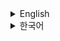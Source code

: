 <details>
<summary>English</summary>
    
# STAY FOLIO - Admin Features Analysis

This document contains a detailed analysis of the admin features implemented in the STAY FOLIO project, focusing on 'Reservation Inquiry' and 'Member Inquiry'. It explains the main flows, core code, and technical strengths that can be highlighted in a portfolio.

## 1. Admin Reservation Inquiry

This feature allows administrators to search and page through all reservation information registered in the system based on various conditions.

### Key Feature Flow

1. **Request Reception (Controller)**: When a request to view the reservation list (`GET /admin/reservationList`) is made from the admin page, the `adminReservationList` method in `AdminListController` handles it. It receives search criteria (`AdminReservationCriteria`) and paging information (`Criteria`) as parameters.
2. **Business Logic Processing (Service)**: `AdminListController` calls the `getAdminReservationList` method of `AdminService` to request the actual reservation list data. The service layer dynamically constructs queries based on search criteria and retrieves the total number of reservations to create a `PageDTO` object for paging.
3. **Database Access (Mapper & XML)**: `AdminService` calls the `selectAdminReservationList` method of the `AdminMapper` interface. This call is mapped to SQL queries defined in `AdminMapper.xml` that retrieve reservation information from the database. The SQL query dynamically changes the `WHERE` clause based on the fields of the `AdminReservationCriteria` object and uses `LIMIT` and `OFFSET` for paging.
4. **Response (Controller & View)**: The reservation list data and `PageDTO` object returned from the service layer are passed to `AdminListController`. The controller adds these to the `Model` and forwards them to the `admin/reservation/reservationList.jsp` view, which renders the reservation list on the screen.

### Core Code

### Controller: `AdminListController.java`

Handles HTTP requests, passes them to the service, and forwards results to the view.

```java
// src/main/java/com/hotel/controller/AdminListController.java
@GetMapping("/reservationList")
public void adminReservationList(AdminReservationCriteria cri, Model model) {
    log.info("adminReservationList: " + cri);
    model.addAttribute("list", adminService.getAdminReservationList(cri));
    int total = adminService.getAdminReservationTotal(cri);
    log.info("total: " + total);
    model.addAttribute("pageMaker", new PageDTO(cri, total));
}

```

### Service: `AdminServiceImpl.java`

Performs business logic and accesses the database via the Mapper.

```java
// src/main/java/com/hotel/service/AdminServiceImpl.java
@Override
public List<AdminReservationListDTO> getAdminReservationList(AdminReservationCriteria cri) {
    log.info("getAdminReservationList: " + cri);
    return adminMapper.selectAdminReservationList(cri);
}

@Override
public int getAdminReservationTotal(AdminReservationCriteria cri) {
    log.info("getAdminReservationTotal: " + cri);
    return adminMapper.selectAdminReservationTotal(cri);
}

```

### Mapper Interface: `AdminMapper.java`

Defines the interface for database access.

```java
// src/main/java/com/hotel/mapper/AdminMapper.java
public List<AdminReservationListDTO> selectAdminReservationList(AdminReservationCriteria cri);
public int selectAdminReservationTotal(AdminReservationCriteria cri);

```

### Mapper XML: `AdminMapper.xml`

Defines dynamic SQL queries using MyBatis.

```xml
<!-- src/main/resources/com/hotel/mapper/AdminMapper.xml -->
<select id="selectAdminReservationList" resultType="com.hotel.domain.AdminReservationListDTO">
    SELECT
        r.r_num, r.r_checkin, r.r_checkout, r.r_price, r.r_status,
        m.m_id, m.m_name,
        s.s_name,
        ro.ro_name
    FROM
        reservation r
    JOIN
        member m ON r.m_num = m.m_num
    JOIN
        room ro ON r.ro_num = ro.ro_num
    JOIN
        stay s ON ro.s_num = s.s_num
    <include refid="criteria"></include>
    ORDER BY r.r_num DESC
    LIMIT #{amount} OFFSET #{skip}
</select>

<select id="selectAdminReservationTotal" resultType="int">
    SELECT count(*) FROM reservation r
    JOIN member m ON r.m_num = m.m_num
    JOIN room ro ON r.ro_num = ro.ro_num
    JOIN stay s ON ro.s_num = s.s_num
    <include refid="criteria"></include>
</select>

<sql id="criteria">
    <where>
        <if test="type != null and keyword != null">
            <trim prefix="(" suffix=")" prefixOverrides="OR">
                <foreach item="item" collection="typeArr">
                    <if test="item == 'M'.toString()">
                        OR m.m_name LIKE CONCAT('%', #{keyword}, '%')
                    </if>
                    <if test="item == 'S'.toString()">
                        OR s.s_name LIKE CONCAT('%', #{keyword}, '%')
                    </if>
                    <if test="item == 'R'.toString()">
                        OR ro.ro_name LIKE CONCAT('%', #{keyword}, '%')
                    </if>
                </foreach>
            </trim>
        </if>
        <if test="r_status != null and r_status != ''">
            AND r.r_status = #{r_status}
        </if>
        <if test="checkinDate != null and checkinDate != ''">
            AND r.r_checkin &gt;= #{checkinDate}
        </if>
        <if test="checkoutDate != null and checkoutDate != ''">
            AND r.r_checkout &lt;= #{checkoutDate}
        </if>
    </where>
</sql>

```

### Key Portfolio Points

- **Multi-condition Search and Dynamic SQL Implementation**: Utilized dynamic SQL (`MyBatis <if>`, `<trim>`, `<foreach>`) to combine various search conditions such as reservation status, check-in/check-out dates, member name, stay name, and room name. This demonstrates the ability to flexibly handle complex search requirements.
- **Server-side Paging**: Implemented server-side paging using `LIMIT` and `OFFSET` to prevent performance degradation when querying large datasets. The `PageDTO` object manages total data count and current page information to provide an efficient UI experience.
- **Layered Architecture Design**: Clearly separated responsibilities across Controller-Service-Mapper layers, improving code maintainability and scalability. This emphasizes robust application design skills based on Spring MVC.
- **Use of DTO (Data Transfer Object)**: Used `AdminReservationListDTO` to selectively transfer only necessary data, improving data transfer efficiency and reducing coupling between layers.

## 2. Admin Member Inquiry

This feature allows administrators to search and page through member information registered in the system. (It is expected to be implemented with a structure similar to reservation inquiry.)

### Key Feature Flow

1. **Request Reception (Controller)**: When a request to view the member list (`GET /admin/memberList`) is made from the admin page, the `adminMemberList` method in `AdminListController` handles it. It receives search criteria (`Criteria`) and paging information as parameters.
2. **Business Logic Processing (Service)**: `AdminListController` calls the `getAdminMemberList` method of `AdminService` to request the actual member list data. The service layer dynamically constructs queries based on search criteria and retrieves the total number of members to create a `PageDTO` object for paging.
3. **Database Access (Mapper & XML)**: `AdminService` calls the `selectAdminMemberList` method of the `AdminMapper` interface. This call is mapped to SQL queries defined in `AdminMapper.xml` that retrieve member information from the database. The SQL query dynamically changes the `WHERE` clause based on the fields of the `Criteria` object and uses `LIMIT` and `OFFSET` for paging.
4. **Response (Controller & View)**: The member list data and `PageDTO` object returned from the service layer are passed to `AdminListController`. The controller adds these to the `Model` and forwards them to the `admin/member/memberList.jsp` view, which renders the member list on the screen.

### Core Code

### Controller: `AdminListController.java`

```java
// src/main/java/com/hotel/controller/AdminListController.java
@GetMapping("/memberList")
public void adminMemberList(Criteria cri, Model model) {
    log.info("adminMemberList: " + cri);
    model.addAttribute("list", adminService.getAdminMemberList(cri));
    int total = adminService.getAdminMemberTotal(cri);
    log.info("total: " + total);
    model.addAttribute("pageMaker", new PageDTO(cri, total));
}

```

### Service: `AdminServiceImpl.java`

```java
// src/main/java/com/hotel/service/AdminServiceImpl.java
@Override
public List<MemberVO> getAdminMemberList(Criteria cri) {
    log.info("getAdminMemberList: " + cri);
    return adminMapper.selectAdminMemberList(cri);
}

@Override
public int getAdminMemberTotal(Criteria cri) {
    log.info("getAdminMemberTotal: " + cri);
    return adminMapper.selectAdminMemberTotal(cri);
}

```

### Mapper Interface: `AdminMapper.java`

```java
// src/main/java/com/hotel/mapper/AdminMapper.java
public List<MemberVO> selectAdminMemberList(Criteria cri);
public int selectAdminMemberTotal(Criteria cri);

```

### Mapper XML: `AdminMapper.xml`

```xml
<!-- src/main/resources/com/hotel/mapper/AdminMapper.xml -->
<select id="selectAdminMemberList" resultType="com.hotel.domain.MemberVO">
    SELECT * FROM member
    <include refid="memberCriteria"></include>
    ORDER BY m_num DESC
    LIMIT #{amount} OFFSET #{skip}
</select>

<select id="selectAdminMemberTotal" resultType="int">
    SELECT count(*) FROM member
    <include refid="memberCriteria"></include>
</select>

<sql id="memberCriteria">
    <where>
        <if test="type != null and keyword != null">
            <trim prefix="(" suffix=")" prefixOverrides="OR">
                <foreach item="item" collection="typeArr">
                    <if test="item == 'I'.toString()">
                        OR m_id LIKE CONCAT('%', #{keyword}, '%')
                    </if>
                    <if test="item == 'N'.toString()">
                        OR m_name LIKE CONCAT('%', #{keyword}, '%')
                    </if>
                    <if test="item == 'P'.toString()">
                        OR m_phone LIKE CONCAT('%', #{keyword}, '%')
                    </if>
                </foreach>
            </trim>
        </if>
    </where>
</sql>

```

### Key Portfolio Points

- **Reusable Search and Paging Logic**: Reused `Criteria` and `PageDTO` objects commonly for both reservation and member inquiries, reducing code duplication and improving development efficiency.
- **Flexible Member Search Functionality**: Utilized dynamic SQL to allow searching members by ID, name, phone number, etc., providing user-friendly functionality that helps admins quickly find needed information.
- **Database Integration and Management**: Implemented efficient database integration using MyBatis and separated SQL queries into XML files for better readability and maintainability.

---

## 3. Stay Text Search Feature

This feature allows users to search for stays by entering keywords, mainly based on stay names or locations.

### Key Feature Flow

1. **User Input (JSP)**: In the `search.jsp` page, users enter stay names or location keywords into the search field (`id="keyword"`). This input field has the attribute `data-api="${pageContext.request.contextPath}/search/keyword"`, which sends AJAX requests for auto-suggestions as the user types.
2. **Auto-suggestion Request (JavaScript & Controller)**: Each time the user enters a keyword, the script `resources/js/search/keyword.js` sends an AJAX request to the `/search/suggestions` endpoint. The `SearchController.getSuggestions` method handles this request and calls `StayService.searchStaysSuggestions` to retrieve the suggestion list.
3. **Auto-suggestion Data Retrieval (Service & Mapper)**: The `StayServiceImpl.searchStaysSuggestions` method calls `StayMapper.searchStaysSuggestions`, which queries the database for stay names or locations that match the keyword. The query performs a `LIKE` search on the `si_name` or `si_loca` fields in the `t_stay_info` table.
4. **Result Display (JSP)**: (Although the provided `search.jsp` does not explicitly show the general form submission logic,) typically when the user clicks the search button or presses Enter, the `searchForm` (`action="/search/results"`) sends the search request to the server. This request is processed by a method such as `StayService.getStayListFiltered`, and the results are passed as `stayList` to the JSP, which renders the stay list inside the `searchResultsGrid` section.

### Core Code

### JSP: `search.jsp`

The input field where users enter their search keywords. The `data-api` attribute enables the auto-suggestion feature.

```html
<!-- src/main/webapp/WEB-INF/views/search/search.jsp -->
<input type="text" id="keyword" name="keyword" placeholder="Search by location or stay name." autocomplete="off" data-api="${pageContext.request.contextPath}/search/keyword" data-context="${pageContext.request.contextPath}" />

```

### Controller: `SearchController.java`

Handles the auto-suggestion requests and passes the keyword to the service layer.

```java
// src/main/java/com/hotel/controller/SearchController.java
@Log4j
@Controller
public class SearchController {

    @Autowired
    private StayService stayService;

    // For auto-suggestions
    @GetMapping(value = "/search/suggestions", produces = "application/json; charset=UTF-8")
    @ResponseBody
    public List<StayVO> getSuggestions(@RequestParam(name = "keyword", required = false) String keyword) {
        String q = (keyword == null) ? "" : keyword.trim();
        if (q.isEmpty() || q.length() < 1) {
            return Collections.emptyList();
        }
        List<StayVO> results = stayService.searchStaysSuggestions(q);
        if (log.isDebugEnabled()) {
            log.debug("Keyword suggestions q='" + q + "' -> results=" + (results == null ? 0 : results.size()));
        }
        return results;
    }
}

```

### Service: `StayServiceImpl.java`

Executes the auto-suggestion logic and accesses the DB through the mapper.

```java
// src/main/java/com/hotel/service/StayServiceImpl.java
@Override
public List<StayVO> searchStaysSuggestions(String keyword) {
    if (keyword == null || keyword.trim().isEmpty()) {
        return new ArrayList<>();
    }
    return stayMapper.searchStaysSuggestions(keyword.trim());
}

```

### Mapper Interface: `StayMapper.java`

Defines the interface method for database access related to auto-suggestions.

```java
// src/main/java/com/hotel/mapper/StayMapper.java
List<StayVO> searchStaysSuggestions(@Param("keyword") String keyword);

```

### Mapper XML: `StayMapper.xml`

Defines the SQL query for keyword search using MyBatis. The query uses the `UPPER` function and `LIKE` operator for case-insensitive search and restricts the result to a maximum of 5 rows with `ROWNUM`.

```xml
<!-- src/main/resources/com/hotel/mapper/StayMapper.xml -->
<select id="searchStaysSuggestions" parameterType="string"
    resultType="com.hotel.domain.StayVO">
    SELECT * FROM (
        SELECT
            s.si_id AS siId,
            s.si_name AS siName,
            s.si_loca AS siLoca
        FROM t_stay_info s
        WHERE s.si_show = '1'
          AND s.si_delete = '0'
          AND (
                UPPER(s.si_name) LIKE '%' || UPPER(#{keyword}) || '%'
                OR UPPER(s.si_loca) LIKE '%' || UPPER(#{keyword}) || '%'
            )
        ORDER BY
            CASE WHEN UPPER(s.si_name) LIKE UPPER(#{keyword}) || '%' THEN 1 ELSE 2 END,
            s.si_name
        ) WHERE ROWNUM <= 5
</select>

```

### Portfolio Highlights

- **Real-time Auto-suggestion Implementation**: Provides instant keyword suggestions while typing, enhancing user experience (UX). Demonstrates efficient integration of AJAX communication with backend logic.
- **Dynamic SQL for Flexible Search**: Implements case-insensitive partial matching search on stay names and locations using MyBatis `LIKE` and `UPPER`. Utilizes `CASE` statements for ranking results based on keyword match priority, showing SQL optimization.
- **Frontend-Backend Integration**: Demonstrates full-stack skills by connecting JSP, JavaScript (jQuery), Spring Controller, Service, and Mapper. Especially notable is the use of `data-api` attributes to call backend APIs directly from the frontend.
- **Performance Optimization**: Limits auto-suggestion results to `ROWNUM <= 5` to reduce unnecessary data transfer and improve response speed.
</details>

<details>
<summary>한국어</summary>
    
# **STAY FOLIO - 관리자 기능 분석 (Admin Features Analysis)**

이 문서는 STAY FOLIO 프로젝트에서 구현된 관리자 기능 중 '예약 조회'와 '회원 조회'에 대한 상세 분석을 담고 있습니다. 각 기능의 주요 흐름, 핵심 코드, 그리고 포트폴리오에 활용할 수 있는 기술적 강점들을 설명합니다.

## **1. 관리자 예약 조회 (Admin Reservation Inquiry)**

관리자가 시스템에 등록된 모든 예약 정보를 다양한 조건으로 검색하고 페이징하여 조회할 수 있는 기능입니다.

### **주요 기능 흐름 (Key Feature Flow)**

1. **요청 접수 (Controller)**: 관리자 페이지에서 예약 목록 조회 요청(`GET /admin/reservationList`)이 들어오면 `AdminListController`의 `adminReservationList` 메서드가 이를 처리합니다. 이때, 검색 조건(`AdminReservationCriteria`)과 페이징 정보(`Criteria`)를 파라미터로 받습니다.
2. **비즈니스 로직 처리 (Service)**: `AdminListController`는 `AdminService`의 `getAdminReservationList` 메서드를 호출하여 실제 예약 목록 데이터를 요청합니다. 서비스 계층에서는 검색 조건에 따라 동적으로 쿼리를 구성하고, 전체 예약 건수를 조회하여 페이징 처리를 위한 `PageDTO` 객체를 생성합니다.
3. **데이터베이스 접근 (Mapper & XML)**: `AdminService`는 `AdminMapper` 인터페이스의 `selectAdminReservationList` 메서드를 호출합니다. 이 호출은 `AdminMapper.xml`에 정의된 SQL 쿼리와 매핑되어 데이터베이스에서 예약 정보를 조회합니다. SQL 쿼리는 `AdminReservationCriteria` 객체의 필드 값에 따라 `WHERE` 절이 동적으로 변경되며, `LIMIT`와 `OFFSET`을 사용하여 페이징을 처리합니다.
4. **응답 (Controller & View)**: 서비스 계층에서 반환된 예약 목록 데이터와 `PageDTO` 객체는 `AdminListController`로 전달됩니다. 컨트롤러는 이 데이터를 `Model`에 담아 `admin/reservation/reservationList.jsp` 뷰로 전달하고, 뷰는 전달받은 데이터를 바탕으로 예약 목록을 화면에 렌더링합니다.

### **핵심 코드 (Core Code)**

### **Controller: `AdminListController.java`**

HTTP 요청을 받아 서비스에 전달하고, 결과를 뷰에 넘깁니다.

```java
// src/main/java/com/hotel/controller/AdminListController.java
@GetMapping("/reservationList")
public void adminReservationList(AdminReservationCriteria cri, Model model) {
    log.info("adminReservationList: " + cri);
    model.addAttribute("list", adminService.getAdminReservationList(cri));
    int total = adminService.getAdminReservationTotal(cri);
    log.info("total: " + total);
    model.addAttribute("pageMaker", new PageDTO(cri, total));
}

```

### **Service: `AdminServiceImpl.java`**

비즈니스 로직을 수행하고, Mapper를 통해 DB에 접근합니다.

```java
// src/main/java/com/hotel/service/AdminServiceImpl.java
@Override
public List<AdminReservationListDTO> getAdminReservationList(AdminReservationCriteria cri) {
    log.info("getAdminReservationList: " + cri);
    return adminMapper.selectAdminReservationList(cri);
}

@Override
public int getAdminReservationTotal(AdminReservationCriteria cri) {
    log.info("getAdminReservationTotal: " + cri);
    return adminMapper.selectAdminReservationTotal(cri);
}

```

### **Mapper Interface: `AdminMapper.java`**

데이터베이스 접근을 위한 인터페이스를 정의합니다.

```java
// src/main/java/com/hotel/mapper/AdminMapper.java
public List<AdminReservationListDTO> selectAdminReservationList(AdminReservationCriteria cri);
public int selectAdminReservationTotal(AdminReservationCriteria cri);

```

### **Mapper XML: `AdminMapper.xml`**

MyBatis를 사용하여 동적 SQL 쿼리를 정의합니다.

```xml
<!-- src/main/resources/com/hotel/mapper/AdminMapper.xml -->
<select id="selectAdminReservationList" resultType="com.hotel.domain.AdminReservationListDTO">
    SELECT
        r.r_num, r.r_checkin, r.r_checkout, r.r_price, r.r_status,
        m.m_id, m.m_name,
        s.s_name,
        ro.ro_name
    FROM
        reservation r
    JOIN
        member m ON r.m_num = m.m_num
    JOIN
        room ro ON r.ro_num = ro.ro_num
    JOIN
        stay s ON ro.s_num = s.s_num
    <include refid="criteria"></include>
    ORDER BY r.r_num DESC
    LIMIT #{amount} OFFSET #{skip}
</select>

<select id="selectAdminReservationTotal" resultType="int">
    SELECT count(*) FROM reservation r
    JOIN member m ON r.m_num = m.m_num
    JOIN room ro ON r.ro_num = ro.ro_num
    JOIN stay s ON ro.s_num = s.s_num
    <include refid="criteria"></include>
</select>

<sql id="criteria">
    <where>
        <if test="type != null and keyword != null">
            <trim prefix="(" suffix=")" prefixOverrides="OR">
                <foreach item="item" collection="typeArr">
                    <if test="item == 'M'.toString()">
                        OR m.m_name LIKE CONCAT('%', #{keyword}, '%')
                    </if>
                    <if test="item == 'S'.toString()">
                        OR s.s_name LIKE CONCAT('%', #{keyword}, '%')
                    </if>
                    <if test="item == 'R'.toString()">
                        OR ro.ro_name LIKE CONCAT('%', #{keyword}, '%')
                    </if>
                </foreach>
            </trim>
        </if>
        <if test="r_status != null and r_status != ''">
            AND r.r_status = #{r_status}
        </if>
        <if test="checkinDate != null and checkinDate != ''">
            AND r.r_checkin &gt;= #{checkinDate}
        </if>
        <if test="checkoutDate != null and checkoutDate != ''">
            AND r.r_checkout &lt;= #{checkoutDate}
        </if>
    </where>
</sql>

```

### **포트폴리오 주요 포인트 (Key Portfolio Points)**

- **다중 조건 검색 및 동적 SQL 구현**: 예약 상태, 체크인/체크아웃 날짜, 회원 이름, 숙소 이름, 객실 이름 등 다양한 검색 조건을 조합하여 데이터를 조회할 수 있도록 동적 SQL(`MyBatis <if>`, `<trim>`, `<foreach>`)을 활용했습니다. 이는 복잡한 검색 요구사항을 유연하게 처리할 수 있음을 보여줍니다.
- **서버 측 페이징 처리**: 대량의 데이터 조회 시 성능 저하를 방지하기 위해 `LIMIT`와 `OFFSET`을 활용한 서버 측 페이징을 구현했습니다. `PageDTO` 객체를 통해 전체 데이터 수와 현재 페이지 정보를 관리하여 효율적인 UI를 제공합니다.
- **계층형 아키텍처 설계**: Controller-Service-Mapper로 이어지는 명확한 계층 분리를 통해 각 계층의 역할을 명확히 하고, 코드의 유지보수성과 확장성을 높였습니다. 이는 Spring MVC 기반의 견고한 애플리케이션 설계 능력을 강조할 수 있습니다.
- **DTO(Data Transfer Object) 활용**: `AdminReservationListDTO`를 사용하여 필요한 데이터만 선별하여 전송함으로써 데이터 전송 효율성을 높이고, 계층 간의 데이터 결합도를 낮췄습니다.

## **2. 관리자 회원 조회 (Admin Member Inquiry)**

관리자가 시스템에 등록된 회원 정보를 검색하고 페이징하여 조회할 수 있는 기능입니다. (예약 조회와 유사한 구조로 구현되었을 것으로 예상됩니다.)

### **주요 기능 흐름 (Key Feature Flow)**

1. **요청 접수 (Controller)**: 관리자 페이지에서 회원 목록 조회 요청(`GET /admin/memberList`)이 들어오면 `AdminListController`의 `adminMemberList` 메서드가 이를 처리합니다. 검색 조건(`Criteria`)과 페이징 정보를 파라미터로 받습니다.
2. **비즈니스 로직 처리 (Service)**: `AdminListController`는 `AdminService`의 `getAdminMemberList` 메서드를 호출하여 실제 회원 목록 데이터를 요청합니다. 서비스 계층에서는 검색 조건에 따라 동적으로 쿼리를 구성하고, 전체 회원 건수를 조회하여 페이징 처리를 위한 `PageDTO` 객체를 생성합니다.
3. **데이터베이스 접근 (Mapper & XML)**: `AdminService`는 `AdminMapper` 인터페이스의 `selectAdminMemberList` 메서드를 호출합니다. 이 호출은 `AdminMapper.xml`에 정의된 SQL 쿼리와 매핑되어 데이터베이스에서 회원 정보를 조회합니다. SQL 쿼리는 `Criteria` 객체의 필드 값에 따라 `WHERE` 절이 동적으로 변경되며, `LIMIT`와 `OFFSET`을 사용하여 페이징을 처리합니다.
4. **응답 (Controller & View)**: 서비스 계층에서 반환된 회원 목록 데이터와 `PageDTO` 객체는 `AdminListController`로 전달됩니다. 컨트롤러는 이 데이터를 `Model`에 담아 `admin/member/memberList.jsp` 뷰로 전달하고, 뷰는 전달받은 데이터를 바탕으로 회원 목록을 화면에 렌더링합니다.

### **핵심 코드 (Core Code)**

### **Controller: `AdminListController.java`**

```java
// src/main/java/com/hotel/controller/AdminListController.java
@GetMapping("/memberList")
public void adminMemberList(Criteria cri, Model model) {
    log.info("adminMemberList: " + cri);
    model.addAttribute("list", adminService.getAdminMemberList(cri));
    int total = adminService.getAdminMemberTotal(cri);
    log.info("total: " + total);
    model.addAttribute("pageMaker", new PageDTO(cri, total));
}

```

### **Service: `AdminServiceImpl.java`**

```java
// src/main/java/com/hotel/service/AdminServiceImpl.java
@Override
public List<MemberVO> getAdminMemberList(Criteria cri) {
    log.info("getAdminMemberList: " + cri);
    return adminMapper.selectAdminMemberList(cri);
}

@Override
public int getAdminMemberTotal(Criteria cri) {
    log.info("getAdminMemberTotal: " + cri);
    return adminMapper.selectAdminMemberTotal(cri);
}

```

### **Mapper Interface: `AdminMapper.java`**

```java
// src/main/java/com/hotel/mapper/AdminMapper.java
public List<MemberVO> selectAdminMemberList(Criteria cri);
public int selectAdminMemberTotal(Criteria cri);

```

### **Mapper XML: `AdminMapper.xml`**

```xml
<!-- src/main/resources/com/hotel/mapper/AdminMapper.xml -->
<select id="selectAdminMemberList" resultType="com.hotel.domain.MemberVO">
    SELECT * FROM member
    <include refid="memberCriteria"></include>
    ORDER BY m_num DESC
    LIMIT #{amount} OFFSET #{skip}
</select>

<select id="selectAdminMemberTotal" resultType="int">
    SELECT count(*) FROM member
    <include refid="memberCriteria"></include>
</select>

<sql id="memberCriteria">
    <where>
        <if test="type != null and keyword != null">
            <trim prefix="(" suffix=")" prefixOverrides="OR">
                <foreach item="item" collection="typeArr">
                    <if test="item == 'I'.toString()">
                        OR m_id LIKE CONCAT('%', #{keyword}, '%')
                    </if>
                    <if test="item == 'N'.toString()">
                        OR m_name LIKE CONCAT('%', #{keyword}, '%')
                    </if>
                    <if test="item == 'P'.toString()">
                        OR m_phone LIKE CONCAT('%', #{keyword}, '%')
                    </if>
                </foreach>
            </trim>
        </if>
    </where>
</sql>

```

### **포트폴리오 주요 포인트 (Key Portfolio Points)**

- **재사용 가능한 검색 및 페이징 로직**: `Criteria` 및 `PageDTO` 객체를 공통으로 사용하여 예약 조회와 유사하게 회원 조회에서도 검색 조건 및 페이징 로직을 재사용했습니다. 이는 코드의 중복을 줄이고 개발 효율성을 높이는 좋은 예시입니다.
- **유연한 회원 검색 기능**: 회원 ID, 이름, 전화번호 등 다양한 기준으로 회원을 검색할 수 있도록 동적 SQL을 활용했습니다. 이는 관리자가 필요한 정보를 신속하게 찾을 수 있도록 돕는 사용자 친화적인 기능입니다.
- **데이터베이스 연동 및 관리**: MyBatis를 활용하여 데이터베이스와의 효율적인 연동을 구현하고, SQL 쿼리를 XML 파일로 분리하여 관리함으로써 코드의 가독성과 유지보수성을 확보했습니다.

---

## **3. 숙소 텍스트 검색 기능 (Text Search for Stays)**

사용자가 키워드를 입력하여 숙소를 검색하는 기능입니다. 주로 숙소 이름이나 지역명을 기반으로 검색이 이루어집니다.

### **주요 기능 흐름 (Key Feature Flow)**

1. **사용자 입력 (JSP)**: `search.jsp` 페이지의 검색 입력 필드(`id="keyword"`)에 사용자가 숙소 이름이나 지역명 등의 키워드를 입력합니다. 이 입력 필드는 `data-api="${pageContext.request.contextPath}/search/keyword"` 속성을 가지고 있어, 입력 시 자동 완성(suggestion) 기능을 위한 AJAX 요청을 보낼 수 있습니다.
2. **자동 완성 요청 (JavaScript & Controller)**: 사용자가 키워드를 입력할 때마다 `resources/js/search/keyword.js` 스크립트에서 `/search/suggestions` 엔드포인트로 AJAX 요청을 보냅니다. `SearchController`의 `getSuggestions` 메서드가 이 요청을 받아 `StayService`의 `searchStaysSuggestions`를 호출하여 자동 완성 목록을 조회합니다.
3. **자동 완성 데이터 조회 (Service & Mapper)**: `StayServiceImpl`의 `searchStaysSuggestions` 메서드는 `StayMapper`의 `searchStaysSuggestions`를 호출하여 데이터베이스에서 키워드에 해당하는 숙소 이름 또는 지역명을 조회합니다. 이 쿼리는 `t_stay_info` 테이블에서 `si_name` 또는 `si_loca` 필드를 기준으로 `LIKE` 검색을 수행합니다.
4. **검색 결과 표시 (JSP)**: (현재 제공된 `search.jsp`에는 일반적인 텍스트 검색 폼 제출 로직이 명시적으로 보이지 않지만, 일반적으로는) 사용자가 검색 버튼을 클릭하거나 엔터를 누르면, `searchForm` (`action="/search/results"`)을 통해 검색 요청이 서버로 전송됩니다. 이 요청은 `StayService`의 `getStayListFiltered` (또는 유사한 검색 메서드)를 통해 처리되고, 결과는 `stayList`라는 이름으로 JSP에 전달되어 `searchResultsGrid` 영역에 숙소 목록이 렌더링됩니다.

### **핵심 코드 (Core Code)**

### **JSP: `search.jsp`**

사용자 입력을 받는 검색 필드입니다. 자동 완성 기능을 위한 `data-api` 속성이 포함되어 있습니다.

```html
<!-- src/main/webapp/WEB-INF/views/search/search.jsp -->
<input type="text" id="keyword" name="keyword" placeholder="지역, 숙소명을 검색해보세요." autocomplete="off" data-api="${pageContext.request.contextPath}/search/keyword" data-context="${pageContext.request.contextPath}" />

```

### **Controller: `SearchController.java`**

자동 완성 요청을 처리하고, 서비스 계층으로 키워드를 전달합니다.

```java
// src/main/java/com/hotel/controller/SearchController.java
@Log4j
@Controller
public class SearchController {

    @Autowired
    private StayService stayService;

    // 자동완성용
    @GetMapping(value = "/search/suggestions", produces = "application/json; charset=UTF-8")
    @ResponseBody
    public List<StayVO> getSuggestions(@RequestParam(name = "keyword", required = false) String keyword) {
        String q = (keyword == null) ? "" : keyword.trim();
        if (q.isEmpty() || q.length() < 1) {
            return Collections.emptyList();
        }
        List<StayVO> results = stayService.searchStaysSuggestions(q);
        if (log.isDebugEnabled()) {
            log.debug("Keyword suggestions q='" + q + "' -> results=" + (results == null ? 0 : results.size()));
        }
        return results;
    }
}

```

### **Service: `StayServiceImpl.java`**

자동 완성 로직을 수행하며, 매퍼를 통해 DB에 접근합니다.

```java
// src/main/java/com/hotel/service/StayServiceImpl.java
@Override
public List<StayVO> searchStaysSuggestions(String keyword) {
    if (keyword == null || keyword.trim().isEmpty()) {
        return new ArrayList<>();
    }
    return stayMapper.searchStaysSuggestions(keyword.trim());
}

```

### **Mapper Interface: `StayMapper.java`**

데이터베이스 접근을 위한 인터페이스에 자동 완성 메서드를 정의합니다.

```java
// src/main/java/com/hotel/mapper/StayMapper.java
List<StayVO> searchStaysSuggestions(@Param("keyword") String keyword);

```

### **Mapper XML: `StayMapper.xml`**

MyBatis를 사용하여 키워드 검색을 위한 SQL 쿼리를 정의합니다. `UPPER` 함수와 `LIKE` 연산자를 사용하여 대소문자 구분 없이 검색하며, `ROWNUM`을 통해 최대 5개의 결과를 반환합니다.

```xml
<!-- src/main/resources/com/hotel/mapper/StayMapper.xml -->
<select id="searchStaysSuggestions" parameterType="string"
    resultType="com.hotel.domain.StayVO">
    SELECT * FROM (
        SELECT
            s.si_id AS siId,
            s.si_name AS siName,
            s.si_loca AS siLoca
        FROM t_stay_info s
        WHERE s.si_show = '1'
          AND s.si_delete = '0'
          AND (
                UPPER(s.si_name) LIKE '%' || UPPER(#{keyword}) || '%'
                OR UPPER(s.si_loca) LIKE '%' || UPPER(#{keyword}) || '%'
            )
        ORDER BY
            CASE WHEN UPPER(s.si_name) LIKE UPPER(#{keyword}) || '%' THEN 1 ELSE 2 END,
            s.si_name
        ) WHERE ROWNUM &lt;= 5
</select>

```

### **포트폴리오 주요 포인트 (Key Portfolio Points)**

- **실시간 자동 완성(Auto-suggestion) 기능 구현**: 사용자가 검색어를 입력하는 동안 실시간으로 관련 검색어를 제안하는 기능을 구현하여 사용자 경험(UX)을 향상시켰습니다. 이는 AJAX 통신과 백엔드 로직의 효율적인 연동을 보여줍니다.
- **동적 SQL을 활용한 유연한 검색**: `MyBatis`의 `LIKE` 연산자와 `UPPER` 함수를 사용하여 숙소 이름과 지역명에 대한 대소문자 구분 없는 부분 일치 검색을 구현했습니다. `CASE` 문을 활용하여 검색어 일치도에 따른 정렬 우선순위를 부여하는 등 SQL 쿼리 최적화 노력을 기울였습니다.
- **프론트엔드-백엔드 연동**: JSP, JavaScript(jQuery), Spring Controller, Service, Mapper로 이어지는 풀스택 개발 능력을 보여줍니다. 특히 `data-api` 속성을 활용하여 프론트엔드에서 백엔드 API를 호출하는 방식을 구현한 점은 주목할 만합니다.
- **성능 최적화**: 자동 완성 기능에서 `ROWNUM <= 5`를 사용하여 불필요한 데이터 전송을 줄이고, 검색 결과 수를 제한하여 응답 속도를 최적화했습니다.
